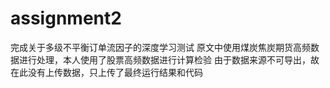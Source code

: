 # assignment2
完成关于多级不平衡订单流因子的深度学习测试
原文中使用煤炭焦炭期货高频数据进行处理，本人使用了股票高频数据进行计算检验
由于数据来源不可导出，故在此没有上传数据，只上传了最终运行结果和代码
